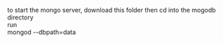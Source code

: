 to start the mongo server, download this folder then cd into the mogodb directory   
run   
mongod --dbpath=data   


